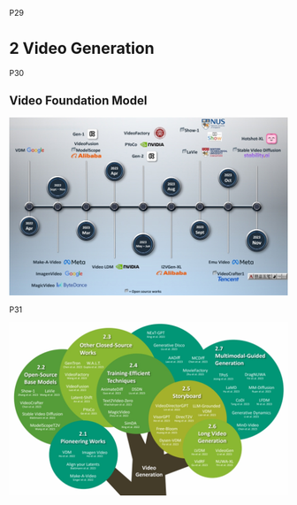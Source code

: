 
P29   
# 2 Video Generation

P30  
## Video Foundation Model

![](./assets/08-30.png)


P31  

![](./assets/08-31.png)


